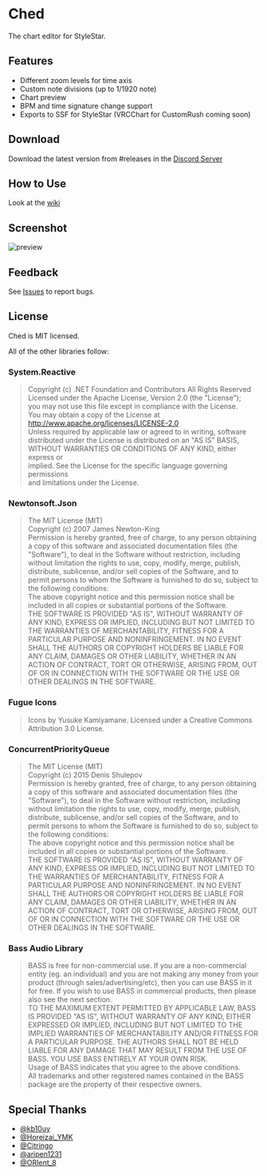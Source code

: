 # Ched

The chart editor for StyleStar.


## Features

  * Different zoom levels for time axis
  * Custom note divisions (up to 1/1920 note)
  * Chart preview
  * BPM and time signature change support
  * Exports to SSF for StyleStar (VRCChart for CustomRush coming soon)

## Download 

Download the latest version from \#releases in the [Discord Server](https://discord.gg/sZ2jJKE)

## How to Use

Look at the [wiki](https://github.com/stylestar-game/Ched/wiki)

## Screenshot

![preview](https://user-images.githubusercontent.com/7324519/36943885-93922e32-1fd4-11e8-9042-688d36288a03.png)

## Feedback

See [Issues](https://github.com/stylestar-game/Ched/issues) to report bugs.

## License
Ched is MIT licensed.

All of the other libraries follow:

### System.Reactive
> Copyright (c) .NET Foundation and Contributors All Rights Reserved  
Licensed under the Apache License, Version 2.0 (the "License");  
you may not use this file except in compliance with the License.  
You may obtain a copy of the License at  
http://www.apache.org/licenses/LICENSE-2.0  
Unless required by applicable law or agreed to in writing, software  
distributed under the License is distributed on an "AS IS" BASIS,  
WITHOUT WARRANTIES OR CONDITIONS OF ANY KIND, either express or  
implied. See the License for the specific language governing permissions  
and limitations under the License.

### Newtonsoft.Json
> The MIT License (MIT)  
Copyright (c) 2007 James Newton-King  
Permission is hereby granted, free of charge, to any person obtaining a copy of this software and associated documentation files (the "Software"), to deal in the Software without restriction, including without limitation the rights to use, copy, modify, merge, publish, distribute, sublicense, and/or sell copies of the Software, and to permit persons to whom the Software is furnished to do so, subject to the following conditions:  
The above copyright notice and this permission notice shall be included in all copies or substantial portions of the Software.  
THE SOFTWARE IS PROVIDED "AS IS", WITHOUT WARRANTY OF ANY KIND, EXPRESS OR IMPLIED, INCLUDING BUT NOT LIMITED TO THE WARRANTIES OF MERCHANTABILITY, FITNESS FOR A PARTICULAR PURPOSE AND NONINFRINGEMENT. IN NO EVENT SHALL THE AUTHORS OR COPYRIGHT HOLDERS BE LIABLE FOR ANY CLAIM, DAMAGES OR OTHER LIABILITY, WHETHER IN AN ACTION OF CONTRACT, TORT OR OTHERWISE, ARISING FROM, OUT OF OR IN CONNECTION WITH THE SOFTWARE OR THE USE OR OTHER DEALINGS IN THE SOFTWARE.

### Fugue Icons
> Icons by Yusuke Kamiyamane. Licensed under a Creative Commons Attribution 3.0 License.

### ConcurrentPriorityQueue
> The MIT License (MIT)  
Copyright (c) 2015 Denis Shulepov  
Permission is hereby granted, free of charge, to any person obtaining a copy of this software and associated documentation files (the "Software"), to deal in the Software without restriction, including without limitation the rights to use, copy, modify, merge, publish, distribute, sublicense, and/or sell copies of the Software, and to permit persons to whom the Software is furnished to do so, subject to the following conditions:  
The above copyright notice and this permission notice shall be included in all copies or substantial portions of the Software.  
THE SOFTWARE IS PROVIDED "AS IS", WITHOUT WARRANTY OF ANY KIND, EXPRESS OR IMPLIED, INCLUDING BUT NOT LIMITED TO THE WARRANTIES OF MERCHANTABILITY, FITNESS FOR A PARTICULAR PURPOSE AND NONINFRINGEMENT. IN NO EVENT SHALL THE AUTHORS OR COPYRIGHT HOLDERS BE LIABLE FOR ANY CLAIM, DAMAGES OR OTHER LIABILITY, WHETHER IN AN ACTION OF CONTRACT, TORT OR OTHERWISE, ARISING FROM, OUT OF OR IN CONNECTION WITH THE SOFTWARE OR THE USE OR OTHER DEALINGS IN THE SOFTWARE.

### Bass Audio Library
> BASS is free for non-commercial use. If you are a non-commercial entity
(eg. an individual) and you are not making any money from your product
(through sales/advertising/etc), then you can use BASS in it for free.
If you wish to use BASS in commercial products, then please also see the
next section.  
TO THE MAXIMUM EXTENT PERMITTED BY APPLICABLE LAW, BASS IS PROVIDED
"AS IS", WITHOUT WARRANTY OF ANY KIND, EITHER EXPRESSED OR IMPLIED,
INCLUDING BUT NOT LIMITED TO THE IMPLIED WARRANTIES OF MERCHANTABILITY
AND/OR FITNESS FOR A PARTICULAR PURPOSE. THE AUTHORS SHALL NOT BE HELD
LIABLE FOR ANY DAMAGE THAT MAY RESULT FROM THE USE OF BASS. YOU USE
BASS ENTIRELY AT YOUR OWN RISK.  
Usage of BASS indicates that you agree to the above conditions.  
All trademarks and other registered names contained in the BASS  
package are the property of their respective owners.

## Special Thanks
  * [@kb10uy](https://twitter.com/kb10uy)
  * [@Horeizai_YMK](https://twitter.com/Horeizai_YMK)
  * [@Citringo](https://github.com/Citringo)
  * [@aripen1231](https://twitter.com/aripen1231)
  * [@ORIent_8](https://twitter.com/ORIent_8)
